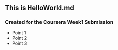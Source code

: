 ## This is HelloWorld.md
### Created for the Coursera Week1 Submission

* Point 1
* Point 2
* Point 3

